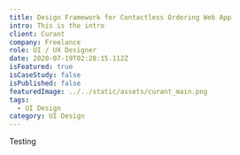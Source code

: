 ```yaml
---
title: Design Framework for Contactless Ordering Web App
intro: This is the intro
client: Curant
company: Freelance
role: UI / UX Designer
date: 2020-07-19T02:28:15.112Z
isFeatured: true
isCaseStudy: false
isPublished: false
featuredImage: ../../static/assets/curant_main.png
tags:
  - UI Design
category: UI Design
---
```

Testing